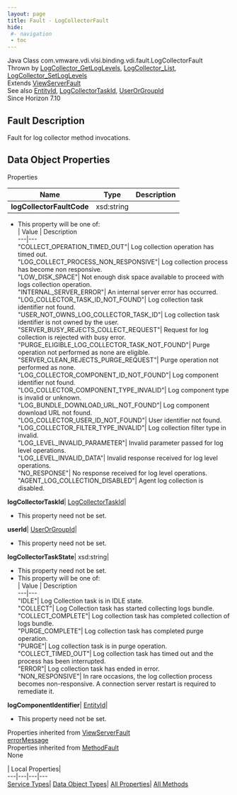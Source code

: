 ```yaml
---
layout: page
title: Fault - LogCollectorFault
hide:
 #- navigation
 - toc
---
```






Java Class
    com.vmware.vdi.vlsi.binding.vdi.fault.LogCollectorFault  
Thrown by
     [LogCollector_GetLogLevels](vdi.utils.logcollector.LogCollector.md#getLogLevels), [LogCollector_List](vdi.utils.logcollector.LogCollector.md#list), [LogCollector_SetLogLevels](vdi.utils.logcollector.LogCollector.md#setLogLevels)  
Extends
     [ViewServerFault](vdi.fault.ViewServerFault.md)  
See also
     [EntityId](vdi.EntityId.md), [LogCollectorTaskId](vdi.entity.LogCollectorTaskId.md), [UserOrGroupId](vdi.entity.UserOrGroupId.md)  
Since 
    Horizon 7.10

## Fault Description 

Fault for log collector method invocations. 

## Data Object Properties

Properties

Name |  Type |  Description   
---|---|---  
**logCollectorFaultCode**|  xsd:string|    


  * This property will be one of:  
|  Value |  Description   
---|---  
"COLLECT_OPERATION_TIMED_OUT"| Log collection operation has timed out.  
"LOG_COLLECT_PROCESS_NON_RESPONSIVE"| Log collection process has become non responsive.  
"LOW_DISK_SPACE"| Not enough disk space available to proceed with logs collection operation.  
"INTERNAL_SERVER_ERROR"| An internal server error has occurred.  
"LOG_COLLECTOR_TASK_ID_NOT_FOUND"| Log collection task identifier not found.  
"USER_NOT_OWNS_LOG_COLLECTOR_TASK_ID"| Log collection task identifier is not owned by the user.  
"SERVER_BUSY_REJECTS_COLLECT_REQUEST"| Request for log collection is rejected with busy error.  
"PURGE_ELIGIBLE_LOG_COLLECTOR_TASK_NOT_FOUND"| Purge operation not performed as none are eligible.  
"SERVER_CLEAN_REJECTS_PURGE_REQUEST"| Purge operation not performed as none.  
"LOG_COLLECTOR_COMPONENT_ID_NOT_FOUND"| Log component identifier not found.  
"LOG_COLLECTOR_COMPONENT_TYPE_INVALID"| Log component type is invalid or unknown.  
"LOG_BUNDLE_DOWNLOAD_URL_NOT_FOUND"| Log component download URL not found.  
"LOG_COLLECTOR_USER_ID_NOT_FOUND"| User identifier not found.  
"LOG_COLLECTOR_FILTER_TYPE_INVALID"| Log collection filter type in invalid.  
"LOG_LEVEL_INVALID_PARAMETER"| Invalid parameter passed for log level operations.  
"LOG_LEVEL_INVALID_DATA"| Invalid response received for log level operations.  
"NO_RESPONSE"| No response received for log level operations.  
"AGENT_LOG_COLLECTION_DISABLED"| Agent log collection is disabled.  

  
**logCollectorTaskId**| [LogCollectorTaskId](vdi.entity.LogCollectorTaskId.md)|    


 * This property need not be set.

  
**userId**| [UserOrGroupId](vdi.entity.UserOrGroupId.md)|    


 * This property need not be set.

  
**logCollectorTaskState**|  xsd:string|    


 * This property need not be set.
  * This property will be one of:  
|  Value |  Description   
---|---  
"IDLE"| Log Collection task is in IDLE state.  
"COLLECT"| Log Collection task has started collecting logs bundle.  
"COLLECT_COMPLETE"| Log collection task has completed collection of logs bundle.  
"PURGE_COMPLETE"| Log collection task has completed purge operation.  
"PURGE"| Log collection task is in purge operation.  
"COLLECT_TIMED_OUT"| Log collection task has timed out and the process has been interrupted.  
"ERROR"| Log collection task has ended in error.  
"NON_RESPONSIVE"| In rare occasions, the log collection process becomes non-responsive. A connection server restart is required to remediate it.  

  
**logComponentIdentifier**| [EntityId](vdi.EntityId.md)|    


 * This property need not be set.

  
Properties inherited from [ViewServerFault](vdi.fault.ViewServerFault.md)  
[errorMessage](vdi.fault.ViewServerFault.md#errorMessage)  
Properties inherited from [MethodFault](vmodl.MethodFault.md)  
None  
  
  
 | Local Properties|   
---|---|---|---  
[Service Types](index-mo_types.md)| [Data Object Types](index-do_types.md)| [All Properties](index-properties.md)| [All Methods](index-methods.md)  
  
  

